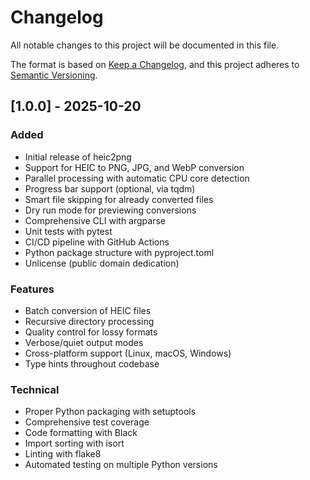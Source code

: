 # Changelog

All notable changes to this project will be documented in this file.

The format is based on [Keep a Changelog](https://keepachangelog.com/en/1.0.0/),
and this project adheres to [Semantic Versioning](https://semver.org/spec/v2.0.0.html).

## [1.0.0] - 2025-10-20

### Added
- Initial release of heic2png
- Support for HEIC to PNG, JPG, and WebP conversion
- Parallel processing with automatic CPU core detection
- Progress bar support (optional, via tqdm)
- Smart file skipping for already converted files
- Dry run mode for previewing conversions
- Comprehensive CLI with argparse
- Unit tests with pytest
- CI/CD pipeline with GitHub Actions
- Python package structure with pyproject.toml
- Unlicense (public domain dedication)

### Features
- Batch conversion of HEIC files
- Recursive directory processing
- Quality control for lossy formats
- Verbose/quiet output modes
- Cross-platform support (Linux, macOS, Windows)
- Type hints throughout codebase

### Technical
- Proper Python packaging with setuptools
- Comprehensive test coverage
- Code formatting with Black
- Import sorting with isort
- Linting with flake8
- Automated testing on multiple Python versions